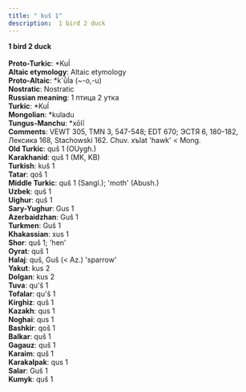 ```yaml
---
title: " kuš 1"
description:  1 bird 2 duck
---
```

<strong> 1 bird 2 duck</strong><br><br>
<strong>Proto-Turkic</strong>:  *Kuĺ<br>
<strong>Altaic etymology</strong>:  Altaic etymology<br>
<strong> Proto-Altaic</strong>:  *k`ū̀ĺa (~-o,-u)<br>
<strong>Nostratic</strong>:  Nostratic<br>
<strong>Russian meaning</strong>:  1 птица 2 утка<br>
<strong>Turkic</strong>:  *Kuĺ<br>
<strong>Mongolian</strong>:  *kuladu<br>
<strong>Tungus-Manchu</strong>:  *xōlī<br>
<strong>Comments</strong>:  VEWT 305, TMN 3, 547-548; EDT 670; ЭСТЯ 6, 180-182, Лексика 168, Stachowski 162. Chuv. xъlat 'hawk' < Mong.<br>
<strong>Old Turkic</strong>:  quš 1 (OUygh.)<br>
<strong>Karakhanid</strong>:  quš 1 (MK, KB)<br>
<strong>Turkish</strong>:  kuš 1<br>
<strong>Tatar</strong>:  qoš 1<br>
<strong>Middle Turkic</strong>:  quš 1 (Sangl.); 'moth' (Abush.)<br>
<strong>Uzbek</strong>:  quš 1<br>
<strong>Uighur</strong>:  quš 1<br>
<strong>Sary-Yughur</strong>:  Gus 1<br>
<strong>Azerbaidzhan</strong>:  Guš 1<br>
<strong>Turkmen</strong>:  Guš 1<br>
<strong>Khakassian</strong>:  xus 1<br>
<strong>Shor</strong>:  quš 1; 'hen'<br>
<strong>Oyrat</strong>:  quš 1<br>
<strong>Halaj</strong>:  quš, Guš (< Az.) 'sparrow'<br>
<strong>Yakut</strong>:  kus 2<br>
<strong>Dolgan</strong>:  kus 2<br>
<strong>Tuva</strong>:  qu'š 1<br>
<strong>Tofalar</strong>:  qu'š 1<br>
<strong>Kirghiz</strong>:  quš 1<br>
<strong>Kazakh</strong>:  qus 1<br>
<strong>Noghai</strong>:  qus 1<br>
<strong>Bashkir</strong>:  qoš 1<br>
<strong>Balkar</strong>:  quš 1<br>
<strong>Gagauz</strong>:  quš 1<br>
<strong>Karaim</strong>:  quš 1<br>
<strong>Karakalpak</strong>:  qus 1<br>
<strong>Salar</strong>:  Guš 1<br>
<strong>Kumyk</strong>:  quš 1<br>


